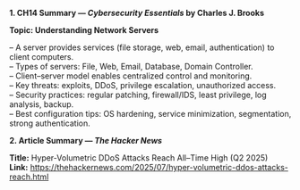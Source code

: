 **1. CH14 Summary — *Cybersecurity Essentials* by Charles J. Brooks**

**Topic: Understanding Network Servers**

– A server provides services (file storage, web, email, authentication) to client computers.  
– Types of servers: File, Web, Email, Database, Domain Controller.  
– Client–server model enables centralized control and monitoring.  
– Key threats: exploits, DDoS, privilege escalation, unauthorized access.  
– Security practices: regular patching, firewall/IDS, least privilege, log analysis, backup.  
– Best configuration tips: OS hardening, service minimization, segmentation, strong authentication.

**2. Article Summary — *The Hacker News***

**Title:** Hyper-Volumetric DDoS Attacks Reach All–Time High (Q2 2025)  
**Link:** https://thehackernews.com/2025/07/hyper-volumetric-ddos-attacks-reach.html

